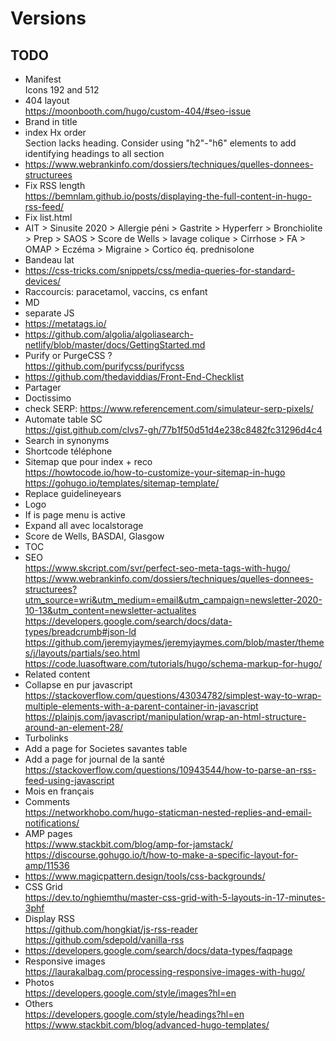 # Versions

## TODO

- Manifest  
Icons 192 and 512
- 404 layout  
https://moonbooth.com/hugo/custom-404/#seo-issue
- Brand in title
- index Hx order  
Section lacks heading. Consider using "h2"-"h6" elements to add identifying headings to all section
- https://www.webrankinfo.com/dossiers/techniques/quelles-donnees-structurees
- Fix RSS length  
https://bemnlam.github.io/posts/displaying-the-full-content-in-hugo-rss-feed/
- Fix list.html
- AIT > Sinusite 2020 > Allergie péni > Gastrite > Hyperferr > Bronchiolite > Prep > SAOS > Score de Wells > lavage colique > Cirrhose > FA > OMAP > Eczéma > Migraine > Cortico éq. prednisolone
- Bandeau lat
- https://css-tricks.com/snippets/css/media-queries-for-standard-devices/
- Raccourcis: paracetamol, vaccins, cs enfant
- MD
- separate JS
- https://metatags.io/
- https://github.com/algolia/algoliasearch-netlify/blob/master/docs/GettingStarted.md
- Purify or PurgeCSS ?  
https://github.com/purifycss/purifycss
- https://github.com/thedaviddias/Front-End-Checklist
- Partager
- Doctissimo
- check SERP: https://www.referencement.com/simulateur-serp-pixels/
- Automate table SC  
https://gist.github.com/clvs7-gh/77b1f50d51d4e238c8482fc31296d4c4
- Search in synonyms
- Shortcode téléphone
- Sitemap que pour index + reco  
https://howtocode.io/how-to-customize-your-sitemap-in-hugo  
https://gohugo.io/templates/sitemap-template/
- Replace guidelineyears
- Logo
- If is page menu is active
- Expand all avec localstorage
- Score de Wells, BASDAI, Glasgow
- TOC
- SEO  
https://www.skcript.com/svr/perfect-seo-meta-tags-with-hugo/
https://www.webrankinfo.com/dossiers/techniques/quelles-donnees-structurees?utm_source=wri&utm_medium=email&utm_campaign=newsletter-2020-10-13&utm_content=newsletter-actualites  
https://developers.google.com/search/docs/data-types/breadcrumb#json-ld  
https://github.com/jeremyjaymes/jeremyjaymes.com/blob/master/themes/j/layouts/partials/seo.html  
https://code.luasoftware.com/tutorials/hugo/schema-markup-for-hugo/
- Related content
- Collapse en pur javascript  
https://stackoverflow.com/questions/43034782/simplest-way-to-wrap-multiple-elements-with-a-parent-container-in-javascript
https://plainjs.com/javascript/manipulation/wrap-an-html-structure-around-an-element-28/
- Turbolinks
- Add a page for Societes savantes table
- Add a page for journal de la santé  
https://stackoverflow.com/questions/10943544/how-to-parse-an-rss-feed-using-javascript
- Mois en français
- Comments  
https://networkhobo.com/hugo-staticman-nested-replies-and-email-notifications/
- AMP pages  
https://www.stackbit.com/blog/amp-for-jamstack/  
https://discourse.gohugo.io/t/how-to-make-a-specific-layout-for-amp/11536
- https://www.magicpattern.design/tools/css-backgrounds/
- CSS Grid  
https://dev.to/nghiemthu/master-css-grid-with-5-layouts-in-17-minutes-3phf
- Display RSS  
https://github.com/hongkiat/js-rss-reader  
https://github.com/sdepold/vanilla-rss
- https://developers.google.com/search/docs/data-types/faqpage
- Responsive images  
https://laurakalbag.com/processing-responsive-images-with-hugo/
- Photos  
https://developers.google.com/style/images?hl=en
- Others  
https://developers.google.com/style/headings?hl=en  
https://www.stackbit.com/blog/advanced-hugo-templates/
